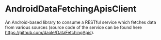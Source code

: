 # AndroidDataFetchingApisClient

An Android-based library to consume a RESTful service which fetches data from various sources (source code of the service can be found here https://github.com/daole/DataFetchingApis).
